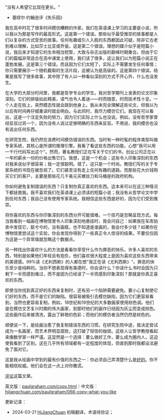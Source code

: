 
"没有人希望它比现在更长。"

- 塞缪尔·约翰逊评《失乐园》

我在高中时花了很多时间模仿糟糕的作家。我们在英语课上学习的主要是小说，所以我以为那是写作的最高形式。这是第一个错误。那些似乎最受推崇的故事都是人们以复杂的方式受苦的故事。任何有趣或引人入胜的东西都因此可疑，除非它古老到难以理解，比如莎士比亚或乔叟。这是第二个错误。理想的媒介似乎是短篇小说，我后来才知道它的生命相当短暂，大致与杂志出版的巅峰时期重合。但由于它们的篇幅非常适合在高中课堂上使用，我们读了很多，这让我们以为短篇小说正在蓬勃发展。这是第三个错误。而且因为它们太短了，实际上不需要发生任何事情；你只需要展示一个随机截取的生活片段，这被认为是高级的。这是第四个错误。结果是我写了很多故事，其中除了有人以一种看似深刻的方式不开心外，什么也没发生。

在大学的大部分时间里，我都是哲学专业的学生。我对哲学期刊上发表的论文印象深刻。它们的排版如此精美，语气也令人着迷——时而随意，时而技术性十足。一个人走在街上，突然模态性就会跳到他身上。我从未完全理解这些论文，但我以为以后有时间再仔细重读时就会明白。与此同时，我尽力模仿它们。我现在可以看出，这是一个注定失败的努力，因为它们实际上什么也没说。例如，没有哲学家曾经反驳过另一个，因为没有人说过足够明确的东西来反驳。不用说，我的模仿也没有说出任何东西。

在研究生院，我仍然在浪费时间模仿错误的东西。当时有一种时髦的程序类型叫做专家系统，其核心是所谓的推理引擎。我看了看这些东西的功能，心想"我可以用一千行代码写出这个"。然而，著名教授们正在写关于它们的书，创业公司正在以一年的薪水一份的价格出售它们。我想，这是一个机会；这些令人印象深刻的东西对我来说似乎很容易；我一定很聪明。错了。这只是一个时尚。教授们写的关于专家系统的书现在被忽视了。它们甚至没有走上任何有趣的道路。而那些花大价钱购买它们的客户，主要是那些花几千美元买螺丝刀和马桶座的政府机构。

你如何避免复制错误的东西？只复制你真正喜欢的东西。这本来可以在这三种情况下都拯救我。我不喜欢我们在英语课上必须读的短篇小说；我没有从哲学论文中学到任何东西；我自己没有使用专家系统。我相信这些东西是好的，因为它们受到推崇。

将你喜欢的东西与你印象深刻的东西分开可能很难。一个技巧是忽略呈现方式。每当我看到一幅画在博物馆里令人印象深刻地悬挂时，我会问自己：如果我在车库拍卖中发现它，脏兮兮的，没有画框，也不知道是谁画的，我会付多少钱？如果你在博物馆里尝试这个实验，你会发现你得到了一些真正令人惊讶的结果。不要仅仅因为这是一个异常值就忽略这个数据点。

另一种找出你喜欢什么的方法是看看你享受什么作为罪恶的快乐。许多人喜欢的东西，特别是如果他们年轻且有抱负，他们喜欢很大程度上是因为喜欢这些东西带来的美德感。99%读《尤利西斯》的人都在想"我正在读《尤利西斯》"。罪恶的快乐至少是纯粹的。当你不想表现得有美德时，你会读什么？你读什么书时会因为只剩下一半而感到难过，而不是因为已经读了一半而感到印象深刻？那就是你真正喜欢的东西。

即使当你找到真正好的东西来复制时，还有另一个陷阱需要避免。要小心复制使它们好的东西，而不是它们的缺陷。很容易被吸引去模仿缺陷，因为它们更容易看到，当然也更容易复制。例如，18世纪和19世纪的大多数画家使用棕色调。他们是在模仿文艺复兴时期的伟大画家，到那时他们的画作已经因为灰尘而变成棕色。这些画作后来被清洗，露出了鲜艳的色彩；而他们的模仿者当然仍然是棕色的。

顺便说一下，是绘画治愈了我复制错误东西的习惯。在研究生院中途，我决定尝试成为一名画家，而艺术界明显腐败，这打破了轻信的枷锁。这些人让哲学教授看起来像数学家一样严谨。这显然是一个选择：要么做好工作，要么成为圈内人，这迫使我看到了区别。这在几乎所有领域都有一定程度的体现，但直到那时我都设法避免了面对它。

这是我从绘画中学到的最有价值的东西之一：你必须自己弄清楚什么是[好的](https://hijiangchuan.com/paulgraham/014-Taste-for-Makers)。你不能相信权威。他们会在这一点上对你撒谎。

[评论](http://reddit.com/info/9bm4/comments)这篇文章。

英文版：[paulgraham.com/copy.html](https://paulgraham.com/copy.html)｜中文版：[hijiangchuan.com/paulgraham/066-copy-what-you-like](https://hijiangchuan.com/paulgraham/066-copy-what-you-like)



更新记录：
- 2024-03-21 [HiJiangChuan](https://hijiangchuan.com) 初稿翻译，术语待验证； 
